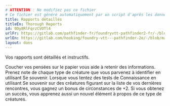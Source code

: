 ```yaml
---
# ATTENTION : Ne modifiez pas ce fichier
# Ce fichier est généré automatiquement par un script d'après les données du module Foundry VTT officiel et de sa traduction
title: Rapports détaillés
titleEn: Thorough Reports
id: 0Dy8RlFqrzCVOTl4
urlFr: https://gitlab.com/pathfinder-fr/foundryvtt-pathfinder2-fr/-/blob/master/data/feats/0Dy8RlFqrzCVOTl4.htm
urlEn: https://gitlab.com/hooking/foundry-vtt---pathfinder-2e/-/blob/master/packs/data/feats.db/thorough-reports.json
layout: dons
---
```

Vos rapports sont détaillés et instructifs.

Coucher vos pensées sur le papier vous aide à retenir des informations. Prenez note de chaque type de créature que vous parvenez à identifier en utilisant Se souvenir. Lorsque vous tentez des tests de Connaissance en utilisant Se souvenir sur des créatures figurant sur la liste de vos dernières rencontres, vous gagnez un bonus de circonstances de +2. Si vous obtenez un succès, vous apprenez aussi un nouvel élément à propos de ce type de créatures.
